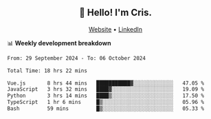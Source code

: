 
<h2 align="center">👋 Hello! I'm Cris.</h2>
<p align="center">
  <a href="https://www.criscunas.dev">Website</a> •
  <a href="https://www.linkedin.com/in/cristophercunas/">LinkedIn</a> 
</p>


📊 **Weekly development breakdown**
<!--START_SECTION:waka-->

```txt
From: 29 September 2024 - To: 06 October 2024

Total Time: 18 hrs 22 mins

Vue.js       8 hrs 44 mins   ███████████▓░░░░░░░░░░░░░   47.05 %
JavaScript   3 hrs 32 mins   ████▓░░░░░░░░░░░░░░░░░░░░   19.09 %
Python       3 hrs 14 mins   ████▒░░░░░░░░░░░░░░░░░░░░   17.50 %
TypeScript   1 hr 6 mins     █▒░░░░░░░░░░░░░░░░░░░░░░░   05.96 %
Bash         59 mins         █▒░░░░░░░░░░░░░░░░░░░░░░░   05.33 %
```

<!--END_SECTION:waka-->
